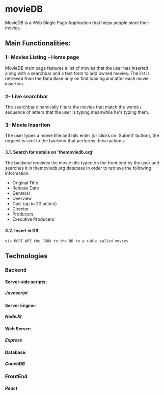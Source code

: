 # movieDB

MovieDB is a Web Single Page Application that helps people store their movies.

## Main Functionalities:
### 1- Movies Listing - Home page
  MovieDB main page features a list of movies that the user has inserted along with a searchbar and a text form to add owned movies. 
  The list is retrieved from the Data Base only on first loading and after each movie insertion. 
### 2- Live searchbar
  The searchbar dinamically filters the movies that match the words / sequence of letters that the user is typing meanwhile he's typing them.
### 3- Movie Insertion
  The user types a movie title and hits enter (or clicks on 'Submit' button), the request is sent to the backend that performs those actions:
  
  #### 3.1. Search for details on 'themoviedb.org'
  The backend receives the movie title typed on the front end by the user and searches it in themoviedb.org database in order to retrieve the following information:
  - Original Title
  - Release Date
  - Genre(s)
  - Overview
  - Cast (up to 20 actors)
  - Director
  - Producers
  - Executive Producers
  
  #### 3.2. Insert in DB
    via POST API the JSON to the DB in a table called movies  
## Technologies

### Backend

#### Server-side scripts:
##### Javascript

#### Server Engine:
##### NodeJS

#### Web Server:
##### Express

#### Database:
##### CouchDB

### FrontEnd
##### React
 
